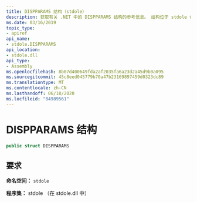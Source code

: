 ```yaml
---
title: DISPPARAMS 结构（stdole）
description: 获取有关 .NET 中的 DISPPARAMS 结构的参考信息。 结构位于 stdole 命名空间和 stdole 程序集中。
ms.date: 03/16/2019
topic_type:
- apiref
api_name:
- stdole.DISPPARAMS
api_location:
- stdole.dll
api_type:
- Assembly
ms.openlocfilehash: 8b07d400649fda2af2035fa6a23d2a45d9b0a095
ms.sourcegitcommit: 45c8eed045779b70a47b23169897459d0323dc89
ms.translationtype: MT
ms.contentlocale: zh-CN
ms.lasthandoff: 06/18/2020
ms.locfileid: "84989561"
---
```

# <a name="dispparams-structure"></a>DISPPARAMS 结构

```csharp
public struct DISPPARAMS
```

## <a name="requirements"></a>要求

**命名空间：** `stdole`

**程序集：** stdole （在 stdole.dll 中）
